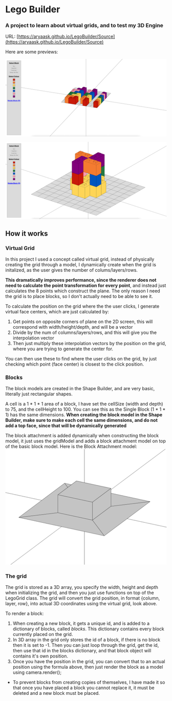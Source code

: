 # Lego Builder
### A project to learn about virtual grids, and to test my 3D Engine

URL: [https://aryaask.github.io/LegoBuilder/Source](https://aryaask.github.io/LegoBuilder/Source)

Here are some previews:

![Preview 1](Previews/Preview1.png?raw=true)

![Preview 2](Previews/Preview2.png?raw=true)

## How it works

### Virtual Grid
In this project I used a concept called virtual grid, instead of physically creating the grid through a model, I dynamically create when the grid is initalized, as the user gives the number of colums/layers/rows.

**This dramatically improves performance, since the renderer does not need to calculate the point transformation for every point**, and instead just calculates the 8 points which construct the plane. The only reason I need the grid is to place blocks, so I don't actually need to be able to see it.

To calculate the position on the grid where the the user clicks, I generate virtual face centers, which are just calculated by:
1. Get points on opposite corners of plane on the 2D screen, this will correspond with width/height/depth, and will be a vector
2. Divide by the num of columns/layers/rows, and this will give you the interpolation vector
3. Then just multiply these interpolation vectors by the position on the grid, where you are trying to generate the center for.

You can then use these to find where the user clicks on the grid, by just checking which point (face center) is closest to the click position.


### Blocks
The block models are created in the Shape Builder, and are very basic, literally just rectangular shapes. 

A cell is a 1 * 1 * 1 area of a block, I have set the cellSize (width and depth) to 75, and the cellHeight to 100. You can see this as the Single Block (1 * 1 * 1) has the same dimensions. **When creating the block model in the Shape Builder, make sure to make each cell the same dimensions, and do not add a top face, since that will be dynamically generated**

The block attachment is added dynamically when constructing the block model, it just uses the gridModel and adds a block attachment model on top of the basic block model. Here is the Block Attachment model:\
![Block Attachment](Previews/BlockAttachment.png?raw=true)


### The grid
The grid is stored as a 3D array, you specify the width, height and depth when initializing the grid, and then you just use functions on top of the LegoGrid class. The grid will convert the grid position, in format {column, layer, row}, into actual 3D coordinates using the virtual grid, look above.

To render a block:
1. When creating a new block, it gets a unique id, and is added to a dictionary of blocks, called *blocks*. This dictionary contains every block currently placed on the grid.
2. In 3D array in the grid only stores the id of a block, if there is no block then it is set to -1. Then you can just loop through the grid, get the id, then use that id in the blocks dictionary, and that block object will contains it's own position.
3. Once you have the position in the grid, you can convert that to an actual position using the formula above, then just render the block as a model using camera.render();

- To prevent blocks from creating copies of themselves, I have made it so that once you have placed a block you cannot replace it, it must be deleted and a new block must be placed.